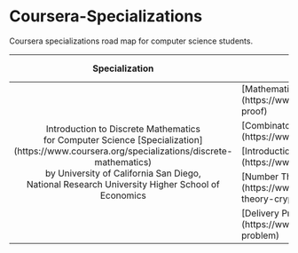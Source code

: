 # Coursera-Specializations
Coursera specializations road map for computer science students.

<table border="0" width="100%">
	<thead>
    	<tr>
            <th>Specialization</th>
            <th>Course</th>
            <th>Duration (H)</th>
	    </tr>
  	</thead>
	<tbody>
	    <tr>
			<td rowspan=5 align="center">
Introduction to Discrete Mathematics<br>
for Computer Science [Specialization](https://www.coursera.org/specializations/discrete-mathematics)<br>
by University of California San Diego,<br>
National Research University Higher School of Economics
		    </td>
            <td>[Mathematical Thinking in Computer Science](https://www.coursera.org/learn/what-is-a-proof)</td>      
			<td align="center">30</td>
    	</tr>
    	<tr>
            <td>[Combinatorics and Probability](https://www.coursera.org/learn/combinatorics)</td>                  
			<td align="center">30</td>
    	</tr>
    	<tr>
            <td>[Introduction to Graph Theory](https://www.coursera.org/learn/graphs)</td>                   
			<td align="center">30</td>
    	</tr>
    	<tr>
            <td>[Number Theory and Cryptography](https://www.coursera.org/learn/number-theory-cryptography)</td>                 
			<td align="center">30</td>
    	</tr>
    	<tr>
            <td>[Delivery Problem](https://www.coursera.org/learn/delivery-problem)</td>                               
			<td align="center">30</td>
    	</tr>
  </tbody>
</table>
